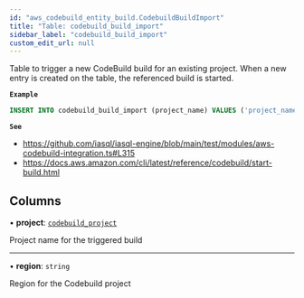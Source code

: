 ```yaml
---
id: "aws_codebuild_entity_build.CodebuildBuildImport"
title: "Table: codebuild_build_import"
sidebar_label: "codebuild_build_import"
custom_edit_url: null
---
```


Table to trigger a new CodeBuild build for an existing project.
When a new entry is created on the table, the referenced build is started.

**`Example`**

```sql
INSERT INTO codebuild_build_import (project_name) VALUES ('project_name');
```

**`See`**

 - https://github.com/iasql/iasql-engine/blob/main/test/modules/aws-codebuild-integration.ts#L315
 - https://docs.aws.amazon.com/cli/latest/reference/codebuild/start-build.html

## Columns

• **project**: [`codebuild_project`](aws_codebuild_entity_project.CodebuildProject.md)

Project name for the triggered build

___

• **region**: `string`

Region for the Codebuild project
